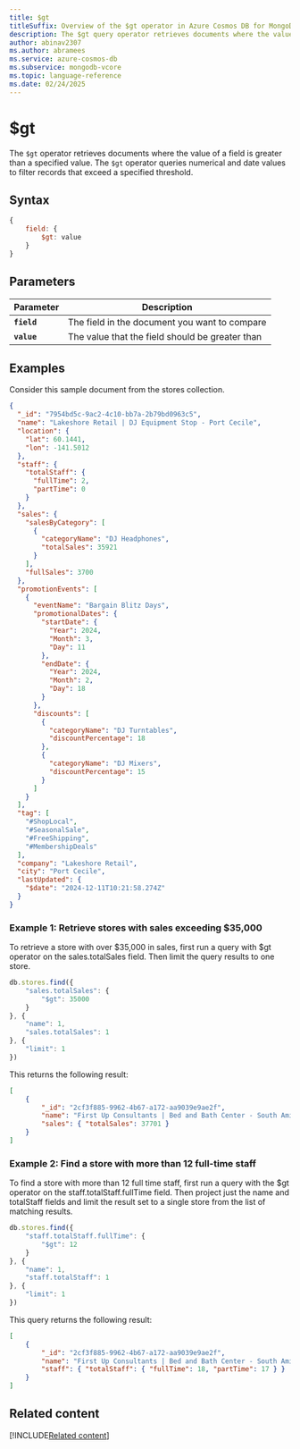 ```yaml
---
title: $gt
titleSuffix: Overview of the $gt operator in Azure Cosmos DB for MongoDB (vCore)
description: The $gt query operator retrieves documents where the value of a field is greater than a specified value
author: abinav2307
ms.author: abramees
ms.service: azure-cosmos-db
ms.subservice: mongodb-vcore
ms.topic: language-reference
ms.date: 02/24/2025
---
```


# $gt

The `$gt` operator retrieves documents where the value of a field is greater than a specified value. The `$gt` operator queries numerical and date values to filter records that exceed a specified threshold.

## Syntax

```javascript
{
    field: {
        $gt: value
    }
}
```

## Parameters

| Parameter | Description |
| --- | --- |
| **`field`** | The field in the document you want to compare|
| **`value`** | The value that the field should be greater than|

## Examples

Consider this sample document from the stores collection.

```json
{
  "_id": "7954bd5c-9ac2-4c10-bb7a-2b79bd0963c5",
  "name": "Lakeshore Retail | DJ Equipment Stop - Port Cecile",
  "location": {
    "lat": 60.1441,
    "lon": -141.5012
  },
  "staff": {
    "totalStaff": {
      "fullTime": 2,
      "partTime": 0
    }
  },
  "sales": {
    "salesByCategory": [
      {
        "categoryName": "DJ Headphones",
        "totalSales": 35921
      }
    ],
    "fullSales": 3700
  },
  "promotionEvents": [
    {
      "eventName": "Bargain Blitz Days",
      "promotionalDates": {
        "startDate": {
          "Year": 2024,
          "Month": 3,
          "Day": 11
        },
        "endDate": {
          "Year": 2024,
          "Month": 2,
          "Day": 18
        }
      },
      "discounts": [
        {
          "categoryName": "DJ Turntables",
          "discountPercentage": 18
        },
        {
          "categoryName": "DJ Mixers",
          "discountPercentage": 15
        }
      ]
    }
  ],
  "tag": [
    "#ShopLocal",
    "#SeasonalSale",
    "#FreeShipping",
    "#MembershipDeals"
  ],
  "company": "Lakeshore Retail",
  "city": "Port Cecile",
  "lastUpdated": {
    "$date": "2024-12-11T10:21:58.274Z"
  }
}
```

### Example 1: Retrieve stores with sales exceeding $35,000

To retrieve a store with over $35,000 in sales, first run a query with $gt operator on the sales.totalSales field. Then limit the query results to one store.

```javascript
db.stores.find({
    "sales.totalSales": {
        "$gt": 35000
    }
}, {
    "name": 1,
    "sales.totalSales": 1
}, {
    "limit": 1
})
```

This returns the following result:

```json
[
    {
        "_id": "2cf3f885-9962-4b67-a172-aa9039e9ae2f",
        "name": "First Up Consultants | Bed and Bath Center - South Amir",
        "sales": { "totalSales": 37701 }
    }
]
```

### Example 2: Find a store with more than 12 full-time staff

To find a store with more than 12 full time staff, first run a query with the $gt operator on the staff.totalStaff.fullTime field. Then project just the name and totalStaff fields and limit the result set to a single store from the list of matching results.

```javascript
db.stores.find({
    "staff.totalStaff.fullTime": {
        "$gt": 12
    }
}, {
    "name": 1,
    "staff.totalStaff": 1
}, {
    "limit": 1
})
```

This query returns the following result:

```json
[
    {
        "_id": "2cf3f885-9962-4b67-a172-aa9039e9ae2f",
        "name": "First Up Consultants | Bed and Bath Center - South Amir",
        "staff": { "totalStaff": { "fullTime": 18, "partTime": 17 } }
    }
]
```

## Related content

[!INCLUDE[Related content](../includes/related-content.md)]
